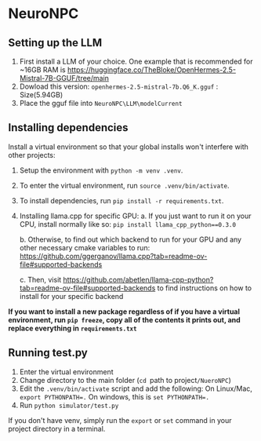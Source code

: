 # NeuroNPC

## Setting up the LLM
1. First install a LLM of your choice. One example that is recommended for ~16GB RAM is https://huggingface.co/TheBloke/OpenHermes-2.5-Mistral-7B-GGUF/tree/main 
2. Dowload this version: `openhermes-2.5-mistral-7b.Q6_K.gguf` : Size(5.94GB)
3. Place the gguf file into `NeuroNPC\LLM\modelCurrent`

## Installing dependencies

Install a virtual environment so that your global installs won't interfere with other projects:

1. Setup the environment with `python -m venv .venv`.
2. To enter the virtual environment, run `source .venv/bin/activate`.
3. To install dependencies, run `pip install -r requirements.txt`.
4. Installing llama.cpp for specific GPU:
   a. If you just want to run it on your CPU, install normally like so: `pip install llama_cpp_python==0.3.0`

   b. Otherwise, to find out which backend to run for your GPU and any other necessary cmake variables to run: https://github.com/ggerganov/llama.cpp?tab=readme-ov-file#supported-backends

   c. Then, visit https://github.com/abetlen/llama-cpp-python?tab=readme-ov-file#supported-backends to find instructions on how to install for your specific backend

**If you want to install a new package regardless of if you have a virtual environment, run `pip freeze`, copy all of the contents it prints out, and replace everything in `requirements.txt`**

## Running test.py

1. Enter the virtual environment
2. Change directory to the main folder (`cd `path to project`/NueroNPC`)
3. Edit the `.venv/bin/activate` script and add the following: On Linux/Mac, `export PYTHONPATH=.` On windows, this is `set PYTHONPATH=.`
4. Run `python simulator/test.py`

If you don't have venv, simply run the `export` or `set` command in your project directory in a terminal.
